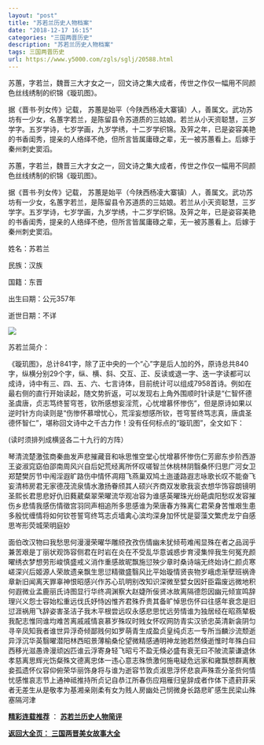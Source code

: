 ```yaml
---
layout: "post"
title: "苏若兰历史人物档案"
date: "2018-12-17 16:15"
categories: "三国两晋历史"
description: "苏若兰历史人物档案"
tags: 三国两晋历史
url: https://www.y5000.com/zgls/sglj/20588.html
---
```






苏蕙，字若兰，魏晋三大才女之一，回文诗之集大成者，传世之作仅一幅用不同颜色丝线绣制的织锦《璇玑图》。

据《晋书·列女传》记载，
苏蕙是始平（今陕西杨凌大寨镇）人，善属文。武功苏坊有一少女，名蕙字若兰，是陈留县令苏道质的三姑娘。若兰从小天资聪慧，三岁学字。五岁学诗，七岁学画，九岁学绣，十二岁学织锦。及笄之年，已是姿容美艳的书香闺秀，提亲的人络绎不绝，但所言皆属庸碌之辈，无一被苏蕙看上。后嫁于秦州刺史窦滔。

苏蕙，字若兰，魏晋三大才女之一，回文诗之集大成者，传世之作仅一幅用不同颜色丝线绣制的织锦《璇玑图》。

据《晋书·列女传》记载，
苏蕙是始平（今陕西杨凌大寨镇）人，善属文。武功苏坊有一少女，名蕙字若兰，是陈留县令苏道质的三姑娘。若兰从小天资聪慧，三岁学字。五岁学诗，七岁学画，九岁学绣，十二岁学织锦。及笄之年，已是姿容美艳的书香闺秀，提亲的人络绎不绝，但所言皆属庸碌之辈，无一被苏蕙看上。后嫁于秦州刺史窦滔。

姓名：苏若兰

民族：汉族

国籍：东晋

出生曰期：公元357年

逝世日期：不详

![](https://img.y5000.com/uploads/allimg/170502/6-1F502094K53L.jpg)

苏若兰简介：

《璇玑图》，总计841字，除了正中央的一个“心”字是后人加的外，原诗总共840字，纵横分别29个字，纵、横、斜、交互、正、反读或退一字、迭一字读都可以成诗，诗中有三、四、五、六、七言诗体，目前统计可以组成7958首诗。例如在最右侧的直行开始读起，随文势折返，可以发现右上角外围顺时针读是“仁智怀德圣虞唐，贞志笃终誓穹苍，钦所感想妄淫荒，心忧增慕怀惨伤”，但是原诗如果以逆时针方向读则是“伤惨怀慕增忧心，荒淫妄想感所钦，苍穹誓终笃志真，唐虞圣德怀智仁”，堪称回文诗中之千古力作！没有任何标点的“璇玑图”，全文如下：

(读时须排列成横竖各二十九行的方阵）

琴清流楚激弦商秦曲发声悲摧藏音和咏思惟空堂心忧增慕怀惨伤仁芳廊东步阶西游王姿淑窕窈伯邵南周风兴自后妃荒经离所怀叹嗟智兰休桃林阴翳桑怀归思广河女卫郑楚樊厉节中闱淫遐旷路伤中情怀凋翔飞燕巢双鸠土迤逶路遐志咏歌长叹不能奋飞妄清柿房君无家德茂流泉情水激扬眷颀其人硕兴齐商双发歌我衮衣想华饰容朗镜明圣熙长君思悲好仇旧蕤葳粲翠荣曜流华观冶容为谁感英曜珠光纷葩虞阳愁叹发容摧伤乡悲情我感伤情徵宫羽同声相追所多思感谁为荣唐春方殊离仁君荣身苦惟艰生患多殷忧缠情将如何钦苍誓穹终笃志贞墙禽心滨均深身加怀忧是婴藻文繁虎龙宁自感思岑形荧城荣明庭妙

面伯改汉物曰我愁思何漫漫荣曜华雕颀孜孜伤情幽未犹倾苟难闱显殊在者之品润乎兼苦艰是丁丽状观饰容侧君在时岩在炎在不受乱华意诚惑步育浸集悴我生何冤充颜曜绣衣梦想劳形峻慎盛戒义消作重感故昵飘施愆殃少章时桑诗端无终始诗仁颜贞寒嵯深兴后姬源人荣故遗亲飘生思愆精徽盛翳风比平始璇情贤丧物岁峨虑渐孽班祸谗章新旧闻离天罪辜神恨昭感兴作苏心玑明别改知识深微至嬖女因奸臣霜废远微地积何遐微业孟鹿丽氏诗图显行华终凋渊察大赵婕所佞贤冰故离隔德怨因幽元倾宣鸣辞理兴义怨士容始松重远伐氏妤恃凶惟齐君殊乔贵其备旷悼思伤怀曰往感年衰念是旧愆涯祸用飞辞姿害圣洁子我木平根尝远叹永感悲思忧远劳情谁为独居经在昭燕辇极我配志惟同谁均难苦离戚戚情哀慕岁殊叹时贱女怀叹网防青实汉骄忠英清新衾阴匀寻辛凤知我者谁世异浮奇倾鄙贱何如罗萌青生成盈贞皇纯贞志一专所当麟沙流颓逝异浮沉华英翳曜潜阳林西昭景薄榆桑伦望微精感通明神龙驰若然倏逝惟时年殊白曰西移光滋愚谗漫顽凶匹谁云浮寄身轻飞昭亏不盈无倏必盛有衰无曰不陂流蒙谦退休孝慈离思辉光饬粲殊文德离忠体一违心意志殊愤激何施电疑危远家和雍飘想群离散妾孤遗怀仪容仰俯荣华丽饰身将与谁为逝容节敦贞淑思浮怀悲哀声殊乖分圣赀何情忧感惟哀志节上通神祗推持所贞记自恭江所春伤应翔雁归皇辞成者作体下遗葑菲采者无差生从是敬孝为基湘亲刚柔有女为贱人房幽处己悯微身长路悲旷感生民梁山殊塞隔河津

**[精彩连载推荐](https://www.y5000.com/zgls/sglj/20589.html)** ：
**[苏若兰历史人物简评](https://www.y5000.com/zgls/sglj/20589.html)**

[**返回大全页：** **三国两晋美女故事大全**](https://www.y5000.com/zgls/sglj/19752.html)
